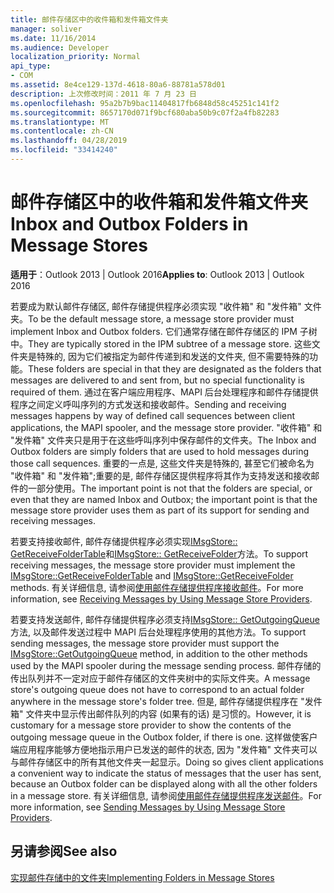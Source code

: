```yaml
---
title: 邮件存储区中的收件箱和发件箱文件夹
manager: soliver
ms.date: 11/16/2014
ms.audience: Developer
localization_priority: Normal
api_type:
- COM
ms.assetid: 8e4ce129-137d-4618-80a6-88781a578d01
description: 上次修改时间：2011 年 7 月 23 日
ms.openlocfilehash: 95a2b7b9bac11404817fb6848d58c45251c141f2
ms.sourcegitcommit: 8657170d071f9bcf680aba50b9c07f2a4fb82283
ms.translationtype: MT
ms.contentlocale: zh-CN
ms.lasthandoff: 04/28/2019
ms.locfileid: "33414240"
---
```

# <a name="inbox-and-outbox-folders-in-message-stores"></a><span data-ttu-id="fd5ef-103">邮件存储区中的收件箱和发件箱文件夹</span><span class="sxs-lookup"><span data-stu-id="fd5ef-103">Inbox and Outbox Folders in Message Stores</span></span>

  
  
<span data-ttu-id="fd5ef-104">**适用于**：Outlook 2013 | Outlook 2016</span><span class="sxs-lookup"><span data-stu-id="fd5ef-104">**Applies to**: Outlook 2013 | Outlook 2016</span></span> 
  
<span data-ttu-id="fd5ef-105">若要成为默认邮件存储区, 邮件存储提供程序必须实现 "收件箱" 和 "发件箱" 文件夹。</span><span class="sxs-lookup"><span data-stu-id="fd5ef-105">To be the default message store, a message store provider must implement Inbox and Outbox folders.</span></span> <span data-ttu-id="fd5ef-106">它们通常存储在邮件存储区的 IPM 子树中。</span><span class="sxs-lookup"><span data-stu-id="fd5ef-106">They are typically stored in the IPM subtree of a message store.</span></span> <span data-ttu-id="fd5ef-107">这些文件夹是特殊的, 因为它们被指定为邮件传递到和发送的文件夹, 但不需要特殊的功能。</span><span class="sxs-lookup"><span data-stu-id="fd5ef-107">These folders are special in that they are designated as the folders that messages are delivered to and sent from, but no special functionality is required of them.</span></span> <span data-ttu-id="fd5ef-108">通过在客户端应用程序、MAPI 后台处理程序和邮件存储提供程序之间定义呼叫序列的方式发送和接收邮件。</span><span class="sxs-lookup"><span data-stu-id="fd5ef-108">Sending and receiving messages happens by way of defined call sequences between client applications, the MAPI spooler, and the message store provider.</span></span> <span data-ttu-id="fd5ef-109">"收件箱" 和 "发件箱" 文件夹只是用于在这些呼叫序列中保存邮件的文件夹。</span><span class="sxs-lookup"><span data-stu-id="fd5ef-109">The Inbox and Outbox folders are simply folders that are used to hold messages during those call sequences.</span></span> <span data-ttu-id="fd5ef-110">重要的一点是, 这些文件夹是特殊的, 甚至它们被命名为 "收件箱" 和 "发件箱";重要的是, 邮件存储区提供程序将其作为支持发送和接收邮件的一部分使用。</span><span class="sxs-lookup"><span data-stu-id="fd5ef-110">The important point is not that the folders are special, or even that they are named Inbox and Outbox; the important point is that the message store provider uses them as part of its support for sending and receiving messages.</span></span>
  
<span data-ttu-id="fd5ef-111">若要支持接收邮件, 邮件存储提供程序必须实现[IMsgStore:: GetReceiveFolderTable](imsgstore-getreceivefoldertable.md)和[IMsgStore:: GetReceiveFolder](imsgstore-getreceivefolder.md)方法。</span><span class="sxs-lookup"><span data-stu-id="fd5ef-111">To support receiving messages, the message store provider must implement the [IMsgStore::GetReceiveFolderTable](imsgstore-getreceivefoldertable.md) and [IMsgStore::GetReceiveFolder](imsgstore-getreceivefolder.md) methods.</span></span> <span data-ttu-id="fd5ef-112">有关详细信息, 请参阅[使用邮件存储提供程序接收邮件](receiving-messages-by-using-message-store-providers.md)。</span><span class="sxs-lookup"><span data-stu-id="fd5ef-112">For more information, see [Receiving Messages by Using Message Store Providers](receiving-messages-by-using-message-store-providers.md).</span></span>
  
<span data-ttu-id="fd5ef-113">若要支持发送邮件, 邮件存储提供程序必须支持[IMsgStore:: GetOutgoingQueue](imsgstore-getoutgoingqueue.md)方法, 以及邮件发送过程中 MAPI 后台处理程序使用的其他方法。</span><span class="sxs-lookup"><span data-stu-id="fd5ef-113">To support sending messages, the message store provider must support the [IMsgStore::GetOutgoingQueue](imsgstore-getoutgoingqueue.md) method, in addition to the other methods used by the MAPI spooler during the message sending process.</span></span> <span data-ttu-id="fd5ef-114">邮件存储的传出队列并不一定对应于邮件存储区的文件夹树中的实际文件夹。</span><span class="sxs-lookup"><span data-stu-id="fd5ef-114">A message store's outgoing queue does not have to correspond to an actual folder anywhere in the message store's folder tree.</span></span> <span data-ttu-id="fd5ef-115">但是, 邮件存储提供程序在 "发件箱" 文件夹中显示传出邮件队列的内容 (如果有的话) 是习惯的。</span><span class="sxs-lookup"><span data-stu-id="fd5ef-115">However, it is customary for a message store provider to show the contents of the outgoing message queue in the Outbox folder, if there is one.</span></span> <span data-ttu-id="fd5ef-116">这样做使客户端应用程序能够方便地指示用户已发送的邮件的状态, 因为 "发件箱" 文件夹可以与邮件存储区中的所有其他文件夹一起显示。</span><span class="sxs-lookup"><span data-stu-id="fd5ef-116">Doing so gives client applications a convenient way to indicate the status of messages that the user has sent, because an Outbox folder can be displayed along with all the other folders in a message store.</span></span> <span data-ttu-id="fd5ef-117">有关详细信息, 请参阅[使用邮件存储提供程序发送邮件](sending-messages-by-using-message-store-providers.md)。</span><span class="sxs-lookup"><span data-stu-id="fd5ef-117">For more information, see [Sending Messages by Using Message Store Providers](sending-messages-by-using-message-store-providers.md).</span></span>
  
## <a name="see-also"></a><span data-ttu-id="fd5ef-118">另请参阅</span><span class="sxs-lookup"><span data-stu-id="fd5ef-118">See also</span></span>



[<span data-ttu-id="fd5ef-119">实现邮件存储中的文件夹</span><span class="sxs-lookup"><span data-stu-id="fd5ef-119">Implementing Folders in Message Stores</span></span>](implementing-folders-in-message-stores.md)

